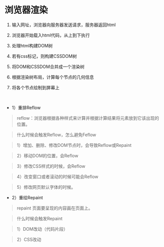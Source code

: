 # 浏览器渲染

1. 输入网址，浏览器向服务器发送请求，服务器返回html

2. 浏览器开始载入html代码，从上到下执行

3. 处理html构建DOM树

4. 若有css标记，则构建CSSDOM树

5. 将DOM和CSSDOM合并成一个渲染树

6. 根据渲染树布局，计算每个节点的几何信息

7. 将各个节点绘制到屏幕上

   ​

* 1）重排Reflow

> reflow：浏览器根据各种样式来计算并根据计算结果将元素放到它该出现的位置。

> 什么时候会触发Reflow，怎么避免Feflow

> 1）增加、删除、修改DOM节点时，会导致Reflow或Repaint

> 2）移动DOM的位置，会Reflow

> 3）修改CSS样式的时候，会Reflow

> 4）改变窗口或者滚动的时候可能会Reflow

> 5）修改网页默认字体的时候。

 

* 2）重绘Repaint

> repaint 页面要呈现的内容画在页面上。

> 什么时候会触发Repaint

> 1）DOM改动（代码片段）

> 2）CSS改动

